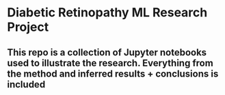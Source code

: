 # Diabetic Retinopathy ML Research Project

## This repo is a collection of Jupyter notebooks used to illustrate the research. Everything from the method and inferred results + conclusions is included
